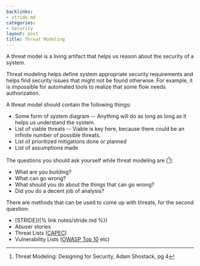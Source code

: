 ```yaml
---
backlinks:
- stride.md
categories:
- Security
layout: post
title: Threat Modeling
---
```


A threat model is a living artifact that helps us reason about the security of a system.

Threat modeling helps define system appropriate security requirements and helps
find security issues that might not be found otherwise. For example, it is impossible
for automated tools to realize that some flow needs authorization.

A threat model should contain the following things:

* Some form of system diagram -- Anything will do as long as long as it helps us understand the system.
* List of viable threats -- Viable is key here, because there could be an infinite number of possible threats.
* List of prioritized mitigations done or planned
* List of assumptions made

The questions you should ask yourself while threat modeling are [[^0]]:
* What are you building?
* What can go wrong?
* What should you do about the things that can go wrong?
* Did you do a decent job of analysis?

There are methods that can be used to come up with threats, for the second question:

* [STRIDE]({% link notes/stride.md %})
* Abuser stories
* Threat Lists ([CAPEC](https://samate.nist.gov/BF/Enlightenment/CAPEC.html))
* Vulnerability Lists ([OWASP Top 10](https://owasp.org/www-project-top-ten/) etc)

[^0]: Threat Modeling: Designing for Security, Adam Shostack, pg 4